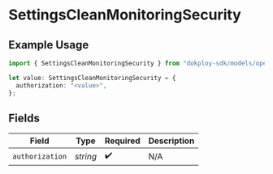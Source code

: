 # SettingsCleanMonitoringSecurity

## Example Usage

```typescript
import { SettingsCleanMonitoringSecurity } from "dokploy-sdk/models/operations";

let value: SettingsCleanMonitoringSecurity = {
  authorization: "<value>",
};
```

## Fields

| Field              | Type               | Required           | Description        |
| ------------------ | ------------------ | ------------------ | ------------------ |
| `authorization`    | *string*           | :heavy_check_mark: | N/A                |